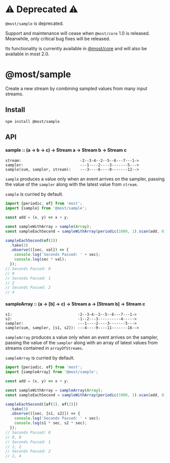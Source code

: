 # ⚠️ Deprecated ⚠️
 
`@most/sample` is deprecated.

Support and maintenance will cease when `@most/core` 1.0 is released. Meanwhile, only critical bug fixes will be released. 

Its functionality is currently available in [@most/core](http://mostcore.readthedocs.io/en/latest/api.html#sample) and will also be available in most 2.0.

# @most/sample
 
Create a new stream by combining sampled values from many input streams.

## Install

`npm install @most/sample`

## API

#### sample :: (a → b → c) → Stream a → Stream b → Stream c

```
stream:                          -2--3-4--2--5--6---7---1->
sampler:                         ---1----2----3-------5--->
sample(sum, sampler, stream):    ---3----6----8-------12-->
```
`sample` produces a value only when an event arrives on the sampler,
passing the value of the `sampler` along with the latest value from
`stream`.

`sample` is curried by default.

```js
import {periodic, of} from 'most';
import {sample} from '@most/sample';

const add = (x, y) => x + y;

const sampleWithArray = sample(Array);
const sampleEachSecond = sampleWithArray(periodic(1000, 1).scan(add, 0));

sampleEachSecond(of(2))
  .take(3)
  .observe(([sec, val]) => {
    console.log('Seconds Passed: ' + sec);
    console.log(sec * val);
  });
// Seconds Passed: 0
// 0
// Seconds Passed: 1
// 2
// Seconds Passed: 2
// 4

```

#### sampleArray :: (a → [b] → c) → Stream a → [Stream b] → Stream c

```
s1:                             -2--3-4--2--5--6---7---1->
s2:                             -1--2---3----------4----->
sampler:                        ---1----2----3-------5--->
sample(sum, sampler, [s1, s2]): ---4----9----11-------16-->
```
`sampleArray` produces a value only when an event arrives on the sampler,
passing the value of the `sampler` along with an array of latest values from
streams contained in `arrayOfStreams`.

`sampleArray` is curried by default.

```js
import {periodic, of} from 'most';
import {sampleArray} from '@most/sample';

const add = (x, y) => x + y;

const sampleWithArray = sampleArray(Array);
const sampleEachSecond = sampleWithArray(periodic(1000, 1).scan(add, 0));

sampleEachSecond([of(1), of(2)])
  .take(3)
  .observe(([sec, [s1, s2]]) => {
    console.log('Seconds Passed: ' + sec);
    console.log(s1 * sec, s2 * sec);
  });
// Seconds Passed: 0
// 0, 0
// Seconds Passed: 1
// 1, 2
// Seconds Passed: 2
// 2, 4

```
